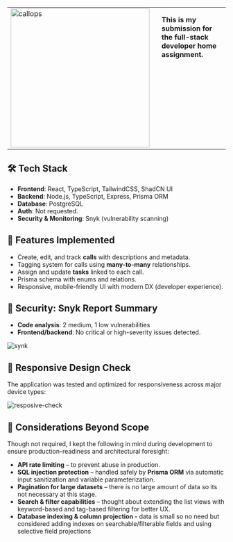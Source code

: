  <table style="border: none;">
  <tr style="border: none;">
    <td style="border: none;">
      <img src="https://github.com/user-attachments/assets/3da0ffdc-2e2f-4a06-a12a-4d936b543921" alt="callops" width="320"/>
    </td>
    <td style="vertical-align: top; padding-left: 20px; border: none;">
      <p  style="border: none;">
        <strong>This is my submission for the full-stack developer home assignment.</strong><br />
      </p>
    </td>
  </tr>
</table>

## 🛠️ Tech Stack

- **Frontend**: React, TypeScript, TailwindCSS, ShadCN UI
- **Backend**: Node.js, TypeScript, Express, Prisma ORM
- **Database**: PostgreSQL
- **Auth**: Not requested.
- **Security & Monitoring**: Snyk (vulnerability scanning)

## 🔧 Features Implemented

- Create, edit, and track **calls** with descriptions and metadata.
- Tagging system for calls using **many-to-many** relationships.
- Assign and update **tasks** linked to each call.
- Prisma schema with enums and relations.
- Responsive, mobile-friendly UI with modern DX (developer experience).

## 🔐 Security: Snyk Report Summary

- **Code analysis**: 2 medium, 1 low vulnerabilities
- **Frontend/backend**: No critical or high-severity issues detected.
    
![synk](https://github.com/user-attachments/assets/b562e737-23bd-43dc-ad30-eafc4e9e624c)
    

## 📱 Responsive Design Check

The application was tested and optimized for responsiveness across major device types:

![resposive-check](https://github.com/user-attachments/assets/b206a455-c654-400a-af70-f3217baf3755)


## 🧩 Considerations Beyond Scope

Though not required, I kept the following in mind during development to ensure production-readiness and architectural foresight:

- **API rate limiting** – to prevent abuse in production.
- **SQL injection protection** – handled safely by **Prisma ORM** via automatic input sanitization and variable parameterization.
- **Pagination for large datasets** – there is no large amount of data so its not necessary at this stage.
- **Search & filter capabilities** – thought about extending the list views with keyword-based and tag-based filtering for better UX.
- **Database indexing & column projection -** data is small so no need but considered adding indexes on searchable/filterable fields and using selective field projections
